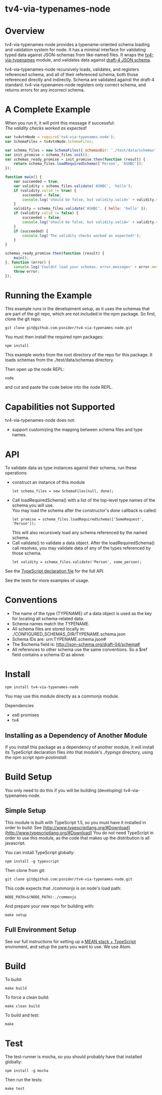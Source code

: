 # tv4-via-typenames-node

# Overview
tv4-via-typenames-node provides a typename-oriented schema loading and validation system for node.
It has a minimal interface for validating typed data against JSON-schemas from like-named files.
It wraps the [tv4-via-typenames](https://www.npmjs.com/package/tv4-via-typenames) module,
and validates data against [draft-4 JSON schema](http://json-schema.org/).  

tv4-via-typenames-node recursively loads, validates, and registers referenced schema,
and all of their referenced schema, both those referenced directly and indirectly. 
Schema are validated against the draft-4 standard.
tv4-via-typenames-node registers only correct schema, and returns errors for any incorrect schema.
 

# A Complete Example
When you run it, it will print this message if successful:  
*The validity checks worked as expected!*

```javascript
var tv4vtnNode = require('tv4-via-typenames-node');
var SchemaFiles = tv4vtnNode.SchemaFiles;

var schema_files = new SchemaFiles({ schemasDir: './test/data/schemas' });
var init_promise = schema_files.init();
var schemas_ready_promise = init_promise.then(function (result) {
    return schema_files.loadRequiredSchema(['Person', 'ASHBC']);
});

function main() {
    var succeeded = true;
    var validity = schema_files.validate('ASHBC', 'hello');
    if (validity.valid != true) {
        succeeded = false;
        console.log('should be false, but validity.valid=' + validity.valid);
    }
    validity = schema_files.validate('ASHBC', { hello: 'hello' });
    if (validity.valid != false) {
        succeeded = false;
        console.log('should be false, but validity.valid=' + validity.valid);
    }
    if (succeeded) {
        console.log('The validity checks worked as expected!');
    }
}

schemas_ready_promise.then(function (result) {
    main();
}, function (error) {
    console.log('Couldnt load your schemas. error.message=' + error.message);
    throw error;
});
```

# Running the Example
This example runs in the development setup, as it uses the schemas that are part of the git repo, which are not included in the npm package. So first, clone the git repo:
```
git clone git@github.com:psnider/tv4-via-typenames-node.git
```
You must then install the required npm packages:
```
npm install
```
This example works from the root directory of the repo for this package.
It loads schemas from the ./test/data/schemas directory.

Then open up the node REPL:
```
node
```
and cut and paste the code below into the node REPL.


# Capabilities not Supported
tv4-via-typenames-node does not:  
- support customizing the mapping between schema files and type names.


# API
To validate data as type instances against their schema, run these operations:

- construct an instance of this module  
  ```
  let schema_files = new SchemaFiles(null, done);
  ```  
- Call loadRequiredSchema() with a list of the top-level type names of the schema you will use.  
  You may load the schema after the constructor's *done* callback is called:  
  ```
  let promise = schema_files.loadRequiredSchema(['SomeRequest', 'Person']);
  ```
  This will also recursively load any schema referenced by the named schema.  
- Call validate() to validate a data object.
  After the loadRequiredSchema() call resolves, you may validate data of any of the types referenced by those schema.  
  ```
  let validity = schema_files.validate('Person', some_person);
  ```

See the [TypeScript declaration file](typings/tv4-via-typenames-node/tv4-via-typenames-node.d.ts) for the full API.

See the tests for more examples of usage.

# Conventions

- The name of the type (TYPENAME) of a data object is used as the key for locating all schema-related data.
- Schema names match the TYPENAME.
- All schema files are stored locally in: ./CONFIGURED_SCHEMAS_DIR/TYPENAME.schema.json
- Schema IDs are: urn:TYPENAME.schema.json#
- The $schema field is: http://json-schema.org/draft-04/schema#
- All references to other schema use the same conventions. So a $ref field contains a schema ID as above.


# Install
```
npm install tv4-via-typenames-node
```
You may use this module directly as a commonjs module.


Dependencies

- es6 promises
- tv4


## Installing as a Dependency of Another Module
If you install this package as a dependency of another module, 
it will install its TypeScript declaration files into that module's *./typings* directory, using the npm script *npm-postinstall*.


# Build Setup
You only need to do this if you will be building (developing) tv4-via-typenames-node.

## Simple Setup

This module is built with TypeScript 1.5, so you must have it installed in order to build. See [http://www.typescriptlang.org/#Download](http://www.typescriptlang.org/#Download)
You do not need TypeScript in order to use this module,
as the code that makes up the distribution is all javascript.

You can install TypeScript globally:
```
npm install -g typescript
```

Then clone from git:
```
git clone git@github.com:psnider/tv4-via-typenames-node.git
```

This code expects that ./commonjs is on node's load path:
```
NODE_PATH=$(NODE_PATH):./commonjs
```

And prepare your new repo for building with:
```
make setup
```
## Full Environment Setup
See our full instructions for setting up a [MEAN stack + TypeScript](https://github.com/psnider/setup-mean-ts) enviroment,
and setup the parts you want to use. We use Atom.

# Build
To build:
```
make build
```

To force a clean build:
```
make clean build
```

To build and test:
```
make
```


# Test

The test-runner is mocha, so you should probably have that installed globally:
```
npm install -g mocha
```

Then run the tests:
```
make test
```
